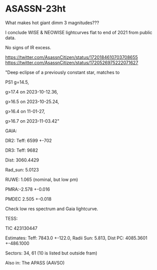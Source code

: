 # ASASSN-23ht

What makes hot giant dimm 3 magnitudes??? 

I conclude WISE & NEOWISE lightcurves flat to end of 2021 from public data.

No signs of IR excess.

https://twitter.com/AsassnCitizen/status/1720184610703708655
https://twitter.com/AsassnCitizen/status/1720526975222071627

"Deep eclipse of a previously constant star, matches to 

PS1 g=14.5, 

g>17.4 on 2023-10-12.36, 

g>16.5 on 2023-10-25.24, 

g>16.4 on 11-01-27, 

g>16.7 on 2023-11-03.42"


GAIA:

DR2: Teff: 6599	+-702 

DR3: Teff: 9682

Dist: 3060.4429

Rad_sun: 5.0123

RUWE: 1.065 (nominal, but low pm)

PMRA:-2.578	+-0.016	

PMDEC 2.505	+-0.018

Check low res spectrum and Gaia lightcurve.


TESS:

TIC 423130447

Estimates: Teff: 7843.0	+-122.0, Radii Sun: 5.813, Dist PC: 4085.3601	+-486.1000	

Sectors: 34, 61 (10 is listed but outside fram)

Also in: The APASS (AAVSO)




